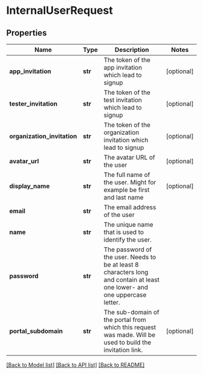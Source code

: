 # InternalUserRequest

## Properties
Name | Type | Description | Notes
------------ | ------------- | ------------- | -------------
**app_invitation** | **str** | The token of the app invitation which lead to signup | [optional] 
**tester_invitation** | **str** | The token of the test invitation which lead to signup | [optional] 
**organization_invitation** | **str** | The token of the organization invitation which lead to signup | [optional] 
**avatar_url** | **str** | The avatar URL of the user | [optional] 
**display_name** | **str** | The full name of the user. Might for example be first and last name | [optional] 
**email** | **str** | The email address of the user | 
**name** | **str** | The unique name that is used to identify the user. | 
**password** | **str** | The password of the user. Needs to be at least 8 characters long and contain at least one lower- and one uppercase letter. | 
**portal_subdomain** | **str** | The sub-domain of the portal from which this request was made. Will be used to build the invitation link. | [optional] 

[[Back to Model list]](../README.md#documentation-for-models) [[Back to API list]](../README.md#documentation-for-api-endpoints) [[Back to README]](../README.md)

